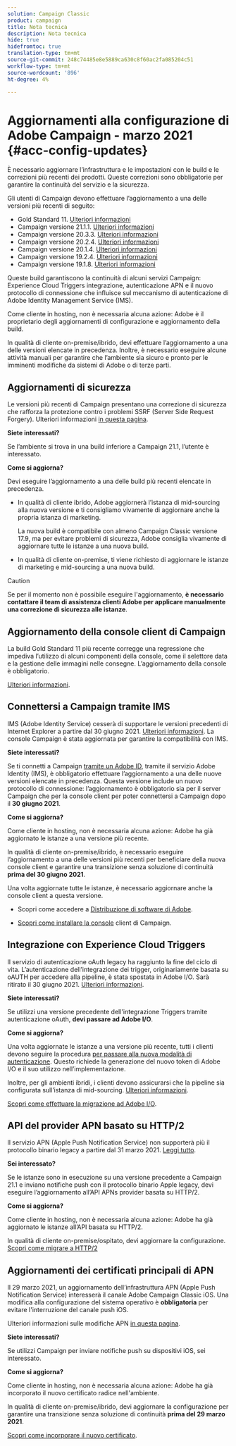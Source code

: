 ```yaml
---
solution: Campaign Classic
product: campaign
title: Nota tecnica
description: Nota tecnica
hide: true
hidefromtoc: true
translation-type: tm+mt
source-git-commit: 248c74485e8e5889ca630c8f60ac2fa085204c51
workflow-type: tm+mt
source-wordcount: '896'
ht-degree: 4%

---
```



# Aggiornamenti alla configurazione di Adobe Campaign - marzo 2021 {#acc-config-updates}

È necessario aggiornare l’infrastruttura e le impostazioni con le build e le correzioni più recenti dei prodotti. Queste correzioni sono obbligatorie per garantire la continuità del servizio e la sicurezza.

Gli utenti di Campaign devono effettuare l’aggiornamento a una delle versioni più recenti di seguito:

* Gold Standard 11. [Ulteriori informazioni](../rn/using/gold-standard.md)
* Campaign versione 21.1.1. [Ulteriori informazioni](../rn/using/latest-release.md)
* Campaign versione 20.3.3. [Ulteriori informazioni](../rn/using/release--20-3.md)
* Campaign versione 20.2.4. [Ulteriori informazioni](../rn/using/release--20-2.md)
* Campaign versione 20.1.4. [Ulteriori informazioni](../rn/using/release--20-1.md)
* Campaign versione 19.2.4. [Ulteriori informazioni](../rn/using/release--19-2.md)
* Campaign versione 19.1.8. [Ulteriori informazioni](../rn/using/release--19-1.md)

Queste build garantiscono la continuità di alcuni servizi Campaign: Experience Cloud Triggers integrazione, autenticazione APN e il nuovo protocollo di connessione che influisce sul meccanismo di autenticazione di Adobe Identity Management Service (IMS).

Come cliente in hosting, non è necessaria alcuna azione: Adobe è il proprietario degli aggiornamenti di configurazione e aggiornamento della build.

In qualità di cliente on-premise/ibrido, devi effettuare l’aggiornamento a una delle versioni elencate in precedenza. Inoltre, è necessario eseguire alcune attività manuali per garantire che l’ambiente sia sicuro e pronto per le imminenti modifiche da sistemi di Adobe o di terze parti.

## Aggiornamenti di sicurezza

Le versioni più recenti di Campaign presentano una correzione di sicurezza che rafforza la protezione contro i problemi SSRF (Server Side Request Forgery). Ulteriori informazioni [in questa pagina](https://helpx.adobe.com/it/security/products/campaign/apsb21-04.html).

**Siete interessati?**

Se l’ambiente si trova in una build inferiore a Campaign 21.1, l’utente è interessato.

**Come si aggiorna?**

Devi eseguire l’aggiornamento a una delle build più recenti elencate in precedenza.

* In qualità di cliente ibrido, Adobe aggiornerà l’istanza di mid-sourcing alla nuova versione e ti consigliamo vivamente di aggiornare anche la propria istanza di marketing.

   La nuova build è compatibile con almeno Campaign Classic versione 17.9, ma per evitare problemi di sicurezza, Adobe consiglia vivamente di aggiornare tutte le istanze a una nuova build. 

* In qualità di cliente on-premise, ti viene richiesto di aggiornare le istanze di marketing e mid-sourcing a una nuova build.

>[!CAUTION]
>
>Se per il momento non è possibile eseguire l&#39;aggiornamento, **è necessario contattare il team di assistenza clienti Adobe per applicare manualmente una correzione di sicurezza alle istanze**.


## Aggiornamento della console client di Campaign

La build Gold Standard 11 più recente corregge una regressione che impediva l’utilizzo di alcuni componenti della console, come il selettore data e la gestione delle immagini nelle consegne. L’aggiornamento della console è obbligatorio.

[Ulteriori informazioni](../rn/using/gold-standard.md).

## Connettersi a Campaign tramite IMS

IMS (Adobe Identity Service) cesserà di supportare le versioni precedenti di Internet Explorer a partire dal 30 giugno 2021. [Ulteriori informazioni](https://helpx.adobe.com/x-productkb/global/update-operating-system-and-browser.html). La console Campaign è stata aggiornata per garantire la compatibilità con IMS.

**Siete interessati?**

Se ti connetti a Campaign [tramite un Adobe ID](../integrations/using/about-adobe-id.md), tramite il servizio Adobe Identity (IMS), è obbligatorio effettuare l’aggiornamento a una delle nuove versioni elencate in precedenza. Questa versione include un nuovo protocollo di connessione: l’aggiornamento è obbligatorio sia per il server Campaign che per la console client per poter connettersi a Campaign dopo il **30 giugno 2021**.

**Come si aggiorna?**

Come cliente in hosting, non è necessaria alcuna azione: Adobe ha già aggiornato le istanze a una versione più recente.

In qualità di cliente on-premise/ibrido, è necessario eseguire l’aggiornamento a una delle versioni più recenti per beneficiare della nuova console client e garantire una transizione senza soluzione di continuità **prima del 30 giugno 2021**.

Una volta aggiornate tutte le istanze, è necessario aggiornare anche la console client a questa versione.

* Scopri come accedere a [Distribuzione di software di Adobe](https://experienceleague.adobe.com/docs/experience-cloud/software-distribution/home.html?lang=en).

* [Scopri come installare la console](../installation/using/installing-the-client-console.md) client di Campaign.

## Integrazione con Experience Cloud Triggers

Il servizio di autenticazione oAuth legacy ha raggiunto la fine del ciclo di vita. L’autenticazione dell’integrazione dei trigger, originariamente basata su oAUTH per accedere alla pipeline, è stata spostata in Adobe I/O. Sarà ritirato il 30 giugno 2021. [Ulteriori informazioni](https://experienceleaguecommunities.adobe.com/t5/adobe-analytics-discussions/adobe-analytics-legacy-api-end-of-life-notice/td-p/385411).

**Siete interessati?**

Se utilizzi una versione precedente dell&#39;integrazione Triggers tramite autenticazione oAuth, **devi passare ad Adobe I/O**.

**Come si aggiorna?**

Una volta aggiornate le istanze a una versione più recente, tutti i clienti devono seguire la procedura [per passare alla nuova modalità di autenticazione](../integrations/using/configuring-adobe-io.md). Questo richiede la generazione del nuovo token di Adobe I/O e il suo utilizzo nell’implementazione.  

Inoltre, per gli ambienti ibridi, i clienti devono assicurarsi che la pipeline sia configurata sull’istanza di mid-sourcing. [Ulteriori informazioni](../integrations/using/configuring-pipeline.md).

[Scopri come effettuare la migrazione ad Adobe I/O](../integrations/using/configuring-adobe-io.md).

## API del provider APN basato su HTTP/2

Il servizio APN (Apple Push Notification Service) non supporterà più il protocollo binario legacy a partire dal 31 marzo 2021. [Leggi tutto](https://developer.apple.com/news/?id=c88acm2b).

**Sei interessato?**

Se le istanze sono in esecuzione su una versione precedente a Campaign 21.1 e inviano notifiche push con il protocollo binario Apple legacy, devi eseguire l’aggiornamento all’API APNs provider basata su HTTP/2.

**Come si aggiorna?**

Come cliente in hosting, non è necessaria alcuna azione: Adobe ha già aggiornato le istanze all’API basata su HTTP/2.

In qualità di cliente on-premise/ospitato, devi aggiornare la configurazione. [Scopri come migrare a HTTP/2](https://helpx.adobe.com/it/campaign/kb/migrate-to-apns-http2.html)

## Aggiornamenti dei certificati principali di APN

Il 29 marzo 2021, un aggiornamento dell’infrastruttura APN (Apple Push Notification Service) interesserà il canale Adobe Campaign Classic iOS. Una modifica alla configurazione del sistema operativo è **obbligatoria** per evitare l&#39;interruzione del canale push iOS.

Ulteriori informazioni sulle modifiche APN [in questa pagina](https://developer.apple.com/news/?id=7gx0a2lp).

**Siete interessati?**

Se utilizzi Campaign per inviare notifiche push su dispositivi iOS, sei interessato.

**Come si aggiorna?**

Come cliente in hosting, non è necessaria alcuna azione: Adobe ha già incorporato il nuovo certificato radice nell&#39;ambiente.

In qualità di cliente on-premise/ibrido, devi aggiornare la configurazione per garantire una transizione senza soluzione di continuità **prima del 29 marzo 2021**.

[Scopri come incorporare il nuovo certificato](ios-certificate-update.md).
